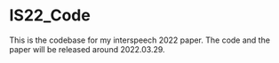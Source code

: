 # IS22_Code
This is the codebase for my interspeech 2022 paper.
The code and the paper will be released around 2022.03.29.
